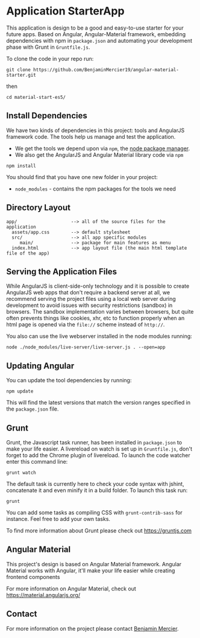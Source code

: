 # Application StarterApp

This application is design to be a good and easy-to-use starter for your future apps. Based on Angular, Angular-Material framework, embedding dependencies with npm in `package.json` and automating your development phase with Grunt in `Gruntfile.js`.

To clone the code in your repo run:
```
git clone https://github.com/BenjaminMercier19/angular-material-starter.git
```
then
```
cd material-start-es5/
```

## Install Dependencies

We have two kinds of dependencies in this project: tools and AngularJS framework code.  The tools
help us manage and test the application.

* We get the tools we depend upon via `npm`, the [node package manager][npm].
* We also get the AngularJS and Angular Material library code via `npm`

```
npm install
```

You should find that you have one new folder in your project:

 - `node_modules` - contains the npm packages for the tools we need


## Directory Layout

```
app/                    --> all of the source files for the application
  assets/app.css        --> default stylesheet
  src/                  --> all app specific modules
     main/              --> package for main features as menu
  index.html            --> app layout file (the main html template file of the app)
```


## Serving the Application Files

While AngularJS is client-side-only technology and it is possible to create AngularJS web apps that
don't require a backend server at all, we recommend serving the project files using a local web
server during development to avoid issues with security restrictions (sandbox) in browsers. The
sandbox implementation varies between browsers, but quite often prevents things like cookies, xhr,
etc to function properly when an html page is opened via the `file://` scheme instead of `http://`.

You also can use the live webserver installed in the node modules running:
```
node ./node_modules/live-server/live-server.js . --open=app
```

## Updating Angular

You can update the tool dependencies by running:

```
npm update
```

This will find the latest versions that match the version ranges specified in the `package.json` file.

## Grunt

Grunt, the Javascript task runner, has been installed in `package.json` to make your life easier.
A livereload on watch is set up in `Gruntfile.js`, don't forget to add the Chrome plugin of livereload.
To launch the code watcher enter this command line:

```
grunt watch
```

The default task is currently here to check your code syntax with jshint, concatenate it and even minify it in a build folder.
To launch this task run:
```
grunt
```
You can add some tasks as compiling CSS with `grunt-contrib-sass` for instance. Feel free to add your own tasks.

To find more information about Grunt please check out https://gruntjs.com

## Angular Material

This project's design is based on Angular Material framework. Angular Material works with Angular, it'll make your life easier while creating frontend components

For more information on Angular Material, check out https://material.angularjs.org/

## Contact

For more information on the project please contact [Benjamin Mercier][contact].


[npm]: https://www.npmjs.org/
[node]: http://nodejs.org
[live-server]: https://www.npmjs.com/package/live-server
[contact]: benjamin.mercier@progis.fr

